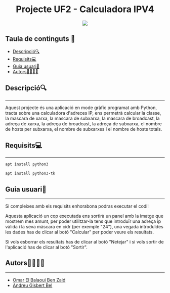 <h1 align="center"> Projecte UF2 - Calculadora IPV4 </h1>

<p align="center">
  <img src="https://user-images.githubusercontent.com/91249151/231252523-faec4f27-a0c4-462e-aeee-0a6ab7075090.png">
</p>

## Taula de continguts 📑
- [Descripció🔍](#descripció)
- [Requisits💻](#requisits)
- [Guia usuari📖](#guia-usuari)
- [Autors👨🏿👨🏻](#autors)


## Descripció🔍
---
Aquest projecte és una aplicació en mode gràfic programat amb Python, tracta sobre una calculadora d'adreces IP, ens permetrà calcular la classe, la mascara de xarxa, la mascara de subxarxa, la mascara de broadcast, la adreça de xarxa, la adreça de broadcast, la adreça de subxarxa, el nombre de hosts per subxarxa, el nombre de subxarxes i el nombre de hosts totals.


## Requisits💻
---

```bash
apt install python3
```

```bash
apt install python3-tk
```

## Guia usuari📖
---

Si compleixes amb els requisits enhorabona podras executar el codi!

Aquesta aplicació un cop executada ens sortirà un panel amb la imatge que mostrem mes amunt, per poder utilitzar-la tens que introduïr una adreça ip vàlida i la seva màscara en cidr (per exemple "24"), una vegada introduïdes les dades has de clicar al botó "Calcular" per poder veure els resultats.

Si vols esborrar els resultats has de clicar al botó "Netejar" i si vols sortir de l'aplicació has de clicar al botó "Sortir".

## Autors👨🏿👨🏻
---
- [Omar El Balaoui Ben Zaid](https://github.com/omarelbalaoui)
- [Andreu Gisbert Bel](https://github.com/agisbertb/)
